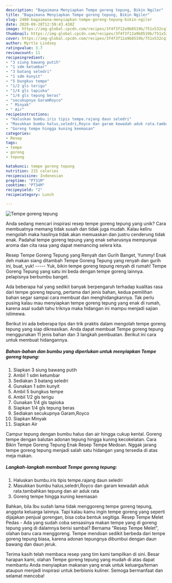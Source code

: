```yaml
---
description: "Bagaimana Menyiapkan Tempe goreng tepung, Bikin Ngiler"
title: "Bagaimana Menyiapkan Tempe goreng tepung, Bikin Ngiler"
slug: 2408-bagaimana-menyiapkan-tempe-goreng-tepung-bikin-ngiler
date: 2020-09-28T12:59:43.438Z
image: https://img-global.cpcdn.com/recipes/3f4f3f12a9b8519b/751x532cq70/tempe-goreng-tepung-foto-resep-utama.jpg
thumbnail: https://img-global.cpcdn.com/recipes/3f4f3f12a9b8519b/751x532cq70/tempe-goreng-tepung-foto-resep-utama.jpg
cover: https://img-global.cpcdn.com/recipes/3f4f3f12a9b8519b/751x532cq70/tempe-goreng-tepung-foto-resep-utama.jpg
author: Myrtle Lindsey
ratingvalue: 3.7
reviewcount: 11
recipeingredient:
- "3 siung bawang putih"
- "1 sdm ketumbar"
- "3 batang seledri"
- "1 sdm kunyit"
- "5 bungkus tempe"
- "1/2 gls terigu"
- "1/4 gls tapioka"
- "1/4 gls tepung beras"
- "secukupnya GaramRoyco"
- " Minyak"
- " Air"
recipeinstructions:
- "Haluskan bumbu.iris tipis tempe.rajang daun seledri"
- "Masukkan bumbu halus,seledri,Royco dan garam kewadah aduk rata.tambahkan tepung dan air aduk rata"
- "Goreng tempe hingga kuning keemasan"
categories:
- Resep
tags:
- tempe
- goreng
- tepung

katakunci: tempe goreng tepung 
nutrition: 215 calories
recipecuisine: Indonesian
preptime: "PT31M"
cooktime: "PT34M"
recipeyield: "2"
recipecategory: Lunch

---
```



![Tempe goreng tepung](https://img-global.cpcdn.com/recipes/3f4f3f12a9b8519b/751x532cq70/tempe-goreng-tepung-foto-resep-utama.jpg)

Anda sedang mencari inspirasi resep tempe goreng tepung yang unik? Cara membuatnya memang tidak susah dan tidak juga mudah. Kalau keliru mengolah maka hasilnya tidak akan memuaskan dan justru cenderung tidak enak. Padahal tempe goreng tepung yang enak seharusnya mempunyai aroma dan cita rasa yang dapat memancing selera kita.

Resep Tempe Goreng Tepung yang Renyah dan Gurih Banget, Yummy! Enak deh makan siang ditambah Tempe Goreng Tepung yang renyah dan gurih ini, buat, yuk! ----- Yuk, bikin tempe goreng tepung renyah di rumah! Tempe Goreng Tepung yang satu ini beda dengan tempe goreng lainnya. pelapisnya berbumbu banget.

Ada beberapa hal yang sedikit banyak berpengaruh terhadap kualitas rasa dari tempe goreng tepung, pertama dari jenis bahan, kedua pemilihan bahan segar sampai cara membuat dan menghidangkannya. Tak perlu pusing kalau mau menyiapkan tempe goreng tepung yang enak di rumah, karena asal sudah tahu triknya maka hidangan ini mampu menjadi sajian istimewa.


Berikut ini ada beberapa tips dan trik praktis dalam mengolah tempe goreng tepung yang siap dikreasikan. Anda dapat membuat Tempe goreng tepung menggunakan 11 jenis bahan dan 3 langkah pembuatan. Berikut ini cara untuk membuat hidangannya.

<!--inarticleads1-->

##### Bahan-bahan dan bumbu yang diperlukan untuk menyiapkan Tempe goreng tepung:

1. Siapkan 3 siung bawang putih
1. Ambil 1 sdm ketumbar
1. Sediakan 3 batang seledri
1. Gunakan 1 sdm kunyit
1. Ambil 5 bungkus tempe
1. Ambil 1/2 gls terigu
1. Gunakan 1/4 gls tapioka
1. Siapkan 1/4 gls tepung beras
1. Sediakan secukupnya Garam,Royco
1. Siapkan  Minyak
1. Siapkan  Air


Campur tepung dengan bumbu halus dan air hingga cukup kental. Goreng tempe dengan balutan adonan tepung hingga kuning kecokelatan. Cara Bikin Tempe Goreng Tepung Enak Resep Tempe Medoan. Nggak jarang tempe goreng tepung menjadi salah satu hidangan yang tersedia di atas meja makan. 

<!--inarticleads2-->

##### Langkah-langkah membuat Tempe goreng tepung:

1. Haluskan bumbu.iris tipis tempe.rajang daun seledri
1. Masukkan bumbu halus,seledri,Royco dan garam kewadah aduk rata.tambahkan tepung dan air aduk rata
1. Goreng tempe hingga kuning keemasan


Bahkan, bila Ibu sudah lama tidak menggoreng tempe goreng tepung, anggota keluarga lainnya. Tapi kalau kamu ingin tempe goreng yang seperti dijajakan penjual gorengan, bisa coba bentuk segitiga. Resep Tempe Melet Pedas - Ada yang sudah coba sensasinya makan tempe yang di goreng tepung yang di dalamnya berisi sambal? Bernama &#34;Resep Tempe Melet&#34;, olahan baru cara menggoreng. Tempe mendoan sedikit berbeda dari tempe goreng tepung biasa, karena adonan tepungnya dibumbui dengan daun bawang dan daun jeruk. 

Terima kasih telah membaca resep yang tim kami tampilkan di sini. Besar harapan kami, olahan Tempe goreng tepung yang mudah di atas dapat membantu Anda menyiapkan makanan yang enak untuk keluarga/teman ataupun menjadi inspirasi untuk berbisnis kuliner. Semoga bermanfaat dan selamat mencoba!
